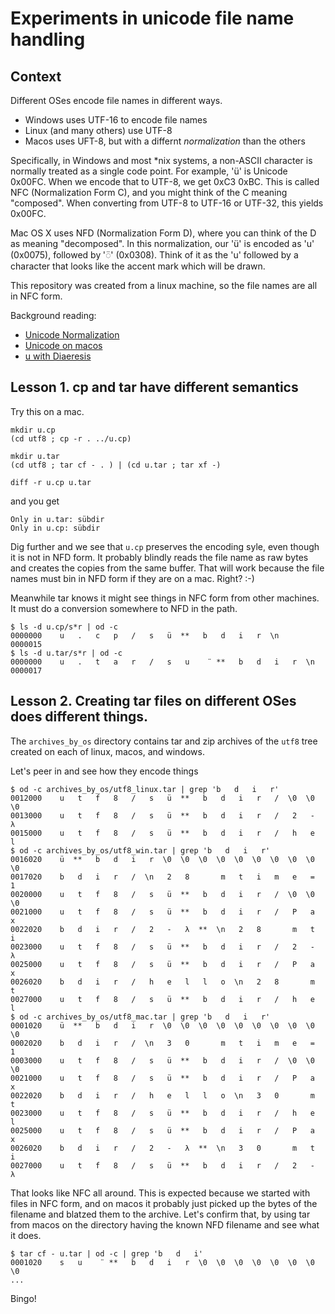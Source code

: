 # Experiments in unicode file name handling

## Context

Different OSes encode file names in different ways.

- Windows uses UTF-16 to encode file names
- Linux (and many others) use UTF-8
- Macos uses UFT-8, but with a differnt *normalization* than the others

Specifically, in Windows and most *nix systems, a non-ASCII character
is normally treated as a single code point.  For example, 'ü' is
Unicode 0x00FC. When we encode that to UTF-8, we get 0xC3 0xBC.
This is called NFC (Normalization Form C), and you might think of
the C meaning "composed".  When converting from UTF-8 to UTF-16 or
UTF-32, this yields 0x00FC.

Mac OS X uses NFD (Normalization Form D), where you can think of
the D as meaning "decomposed". In this normalization, our 'ü' is
encoded as 'u' (0x0075), followed by '◌̈' (0x0308). Think of it as
the 'u' followed by a character that looks like the accent mark
which will be drawn.

This repository was created from a linux machine, so the file names are
all in NFC form.

Background reading:
- [Unicode Normalization](https://www.win.tue.nl/~aeb/linux/uc/nfc_vs_nfd.html)
- [Unicode on macos](https://gist.github.com/JamesChevalier/8448512)
- [u with Diaeresis](https://www.compart.com/en/unicode/U+00FC)

## Lesson 1. cp and tar have different semantics

Try this on a mac.

```
mkdir u.cp
(cd utf8 ; cp -r . ../u.cp)

mkdir u.tar
(cd utf8 ; tar cf - . ) | (cd u.tar ; tar xf -)

diff -r u.cp u.tar
```
and you get
```
Only in u.tar: sübdir
Only in u.cp: sübdir
```

Dig further and we see that `u.cp` preserves the encoding syle,
even though it is not in NFD form.  It probably blindly reads the
file name as raw bytes and creates the copies from the same buffer.
That will work because the file names must bin in NFD form if they
are on a mac. Right? :-)

Meanwhile tar knows it might see things in NFC form from other
machines. It must do a conversion somewhere to NFD in the path.

```
$ ls -d u.cp/s*r | od -c
0000000    u   .   c   p   /   s   ü  **   b   d   i   r  \n
0000015
$ ls -d u.tar/s*r | od -c
0000000    u   .   t   a   r   /   s   u    ̈  **   b   d   i   r  \n
0000017
```

## Lesson 2. Creating tar files on different OSes does different things.

The `archives_by_os` directory contains tar and zip archives
of the `utf8` tree created on each of linux, macos, and windows.

Let's peer in and see how they encode things

```
$ od -c archives_by_os/utf8_linux.tar | grep 'b   d   i   r'
0012000    u   t   f   8   /   s   ü  **   b   d   i   r   /  \0  \0  \0
0013000    u   t   f   8   /   s   ü  **   b   d   i   r   /   2   -   λ
0015000    u   t   f   8   /   s   ü  **   b   d   i   r   /   h   e   l
$ od -c archives_by_os/utf8_win.tar | grep 'b   d   i   r'
0016020    ü  **   b   d   i   r  \0  \0  \0  \0  \0  \0  \0  \0  \0  \0
0017020    b   d   i   r   /  \n   2   8       m   t   i   m   e   =   1
0020000    u   t   f   8   /   s   ü  **   b   d   i   r   /  \0  \0  \0
0021000    u   t   f   8   /   s   ü  **   b   d   i   r   /   P   a   x
0022020    b   d   i   r   /   2   -   λ  **  \n   2   8       m   t   i
0023000    u   t   f   8   /   s   ü  **   b   d   i   r   /   2   -   λ
0025000    u   t   f   8   /   s   ü  **   b   d   i   r   /   P   a   x
0026020    b   d   i   r   /   h   e   l   l   o  \n   2   8       m   t
0027000    u   t   f   8   /   s   ü  **   b   d   i   r   /   h   e   l
$ od -c archives_by_os/utf8_mac.tar | grep 'b   d   i   r'
0001020    ü  **   b   d   i   r  \0  \0  \0  \0  \0  \0  \0  \0  \0  \0
0002020    b   d   i   r   /  \n   3   0       m   t   i   m   e   =   1
0003000    u   t   f   8   /   s   ü  **   b   d   i   r   /  \0  \0  \0
0021000    u   t   f   8   /   s   ü  **   b   d   i   r   /   P   a   x
0022020    b   d   i   r   /   h   e   l   l   o  \n   3   0       m   t
0023000    u   t   f   8   /   s   ü  **   b   d   i   r   /   h   e   l
0025000    u   t   f   8   /   s   ü  **   b   d   i   r   /   P   a   x
0026020    b   d   i   r   /   2   -   λ  **  \n   3   0       m   t   i
0027000    u   t   f   8   /   s   ü  **   b   d   i   r   /   2   -   λ
```
That looks like NFC all around. This is expected because we started
with files in NFC form, and on macos it probably just picked up the bytes
of the filename and blatzed them to the archive. Let's confirm that,
by using tar from macos on the directory having the known NFD filename
and see what it does.

```
$ tar cf - u.tar | od -c | grep 'b   d   i'
0001020    s   u    ̈  **   b   d   i   r  \0  \0  \0  \0  \0  \0  \0  \0
...
```
Bingo!
